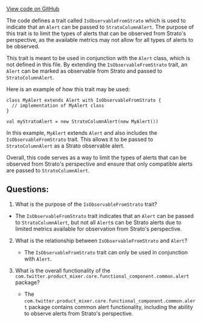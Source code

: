 [View code on GitHub](https://github.com/misbahsy/the-algorithm/product-mixer/core/src/main/scala/com/twitter/product_mixer/core/functional_component/common/alert/IsObservableFromStrato.scala)

The code defines a trait called `IsObservableFromStrato` which is used to indicate that an `Alert` can be passed to `StratoColumnAlert`. The purpose of this trait is to limit the types of alerts that can be observed from Strato's perspective, as the available metrics may not allow for all types of alerts to be observed.

This trait is meant to be used in conjunction with the `Alert` class, which is not defined in this file. By extending the `IsObservableFromStrato` trait, an `Alert` can be marked as observable from Strato and passed to `StratoColumnAlert`.

Here is an example of how this trait may be used:

```
class MyAlert extends Alert with IsObservableFromStrato {
  // implementation of MyAlert class
}

val myStratoAlert = new StratoColumnAlert(new MyAlert())
```

In this example, `MyAlert` extends `Alert` and also includes the `IsObservableFromStrato` trait. This allows it to be passed to `StratoColumnAlert` as a Strato observable alert.

Overall, this code serves as a way to limit the types of alerts that can be observed from Strato's perspective and ensure that only compatible alerts are passed to `StratoColumnAlert`.
## Questions: 
 1. What is the purpose of the `IsObservableFromStrato` trait?
   - The `IsObservableFromStrato` trait indicates that an `Alert` can be passed to `StratoColumnAlert`, but not all `Alert`s can be Strato alerts due to limited metrics available for observation from Strato's perspective.

2. What is the relationship between `IsObservableFromStrato` and `Alert`?
   - The `IsObservableFromStrato` trait can only be used in conjunction with `Alert`.

3. What is the overall functionality of the `com.twitter.product_mixer.core.functional_component.common.alert` package?
   - The `com.twitter.product_mixer.core.functional_component.common.alert` package contains common alert functionality, including the ability to observe alerts from Strato's perspective.